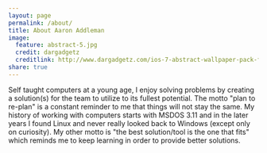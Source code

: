```yaml
---
layout: page
permalink: /about/
title: About Aaron Addleman
image:
  feature: abstract-5.jpg
  credit: dargadgetz
  creditlink: http://www.dargadgetz.com/ios-7-abstract-wallpaper-pack-for-iphone-5-and-ipod-touch-retina/
share: true
---
```


Self taught computers at a young age, I enjoy solving problems by creating a solution(s) for the team to utilize to its fullest potential. The motto "plan to re-plan" is a constant reminder to me that things will not stay the same. My history of working with computers starts with MSDOS 3.11 and in the later years I found Linux and never really looked back to Windows (except only on curiosity). My other motto is "the best solution/tool is the one that fits" which reminds me to keep learning in order to provide better solutions.

